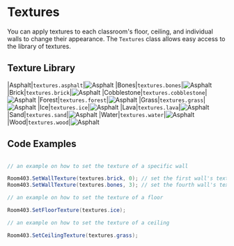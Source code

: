 # Textures
You can apply textures to each classroom's floor, ceiling, and individual walls to change their appearance. The `Textures` class allows easy access to the library of textures. 

## Texture Library


|Asphalt|`textures.asphalt`|<img title="Asphalt" src="https://github.com/adelphi-ed-tech/MakerUnity/raw/refs/heads/main/Assets/Resources/Textures/Asphalt.png">
|Bones|`textures.bones`|<img title="Asphalt" src="https://github.com/adelphi-ed-tech/MakerUnity/raw/refs/heads/main/Assets/Resources/Textures/Bones.png">
|Brick|`textures.brick`|<img title="Asphalt" src="https://github.com/adelphi-ed-tech/MakerUnity/raw/refs/heads/main/Assets/Resources/Textures/Brick.png">
|Cobblestone|`textures.cobblestone`|<img title="Asphalt" src="https://github.com/adelphi-ed-tech/MakerUnity/raw/refs/heads/main/Assets/Resources/Textures/Cobblestone.png">
|Forest|`textures.forest`|<img title="Asphalt" src="https://github.com/adelphi-ed-tech/MakerUnity/raw/refs/heads/main/Assets/Resources/Textures/Forest.png">
|Grass|`textures.grass`|<img title="Asphalt" src="https://github.com/adelphi-ed-tech/MakerUnity/raw/refs/heads/main/Assets/Resources/Textures/Grass.png">
|Ice|`textures.ice`|<img title="Asphalt" src="https://github.com/adelphi-ed-tech/MakerUnity/raw/refs/heads/main/Assets/Resources/Textures/Ice.png">
|Lava|`textures.lava`|<img title="Asphalt" src="https://github.com/adelphi-ed-tech/MakerUnity/raw/refs/heads/main/Assets/Resources/Textures/Lava.png">
|Sand|`textures.sand`|<img title="Asphalt" src="https://github.com/adelphi-ed-tech/MakerUnity/raw/refs/heads/main/Assets/Resources/Textures/Sand.png">
|Water|`textures.water`|<img title="Asphalt" src="https://github.com/adelphi-ed-tech/MakerUnity/raw/refs/heads/main/Assets/Resources/Textures/Water.png">
|Wood|`textures.wood`|<img title="Asphalt" src="https://github.com/adelphi-ed-tech/MakerUnity/raw/refs/heads/main/Assets/Resources/Textures/Wood.png">

## Code Examples

```csharp

// an example on how to set the texture of a specific wall

Room403.SetWallTexture(textures.brick, 0); // set the first wall's texture to brick
Room403.SetWallTexture(textures.bones, 3); // set the fourth wall's texture to bones

// an example on how to set the texture of a floor

Room403.SetFloorTexture(textures.ice);

// an example on how to set the texture of a ceiling

Room403.SetCeilingTexture(textures.grass);
